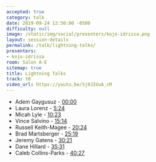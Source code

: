 ```yaml
---
accepted: true
category: talk
date: 2019-09-24 12:50:00 -0500
difficulty: null
image: /static/img/social/presenters/kojo-idrissa.png
layout: session-details
permalink: /talk/lightning-talks/
presenters:
- kojo-idrissa
room: Salon A-E
sitemap: true
title: Lightning Talks
track: t0
video_url: https://youtu.be/5j9JIUuA_cM
---
```


- Adem Gaygusuz - [00:00](https://www.youtube.com/watch?v=5j9JIUuA_cM&t=0)
- Laura Lorenz - [5:24](https://www.youtube.com/watch?v=5j9JIUuA_cM&t=324)
- Micah Lyle - [10:23](https://www.youtube.com/watch?v=5j9JIUuA_cM&t=623)
- Vince Salvino - [15:14](https://www.youtube.com/watch?v=5j9JIUuA_cM&t=914)
- Russell Keith-Magee - [20:24](https://www.youtube.com/watch?v=5j9JIUuA_cM&t=1224)
- Brad Martsberger - [25:19](https://www.youtube.com/watch?v=5j9JIUuA_cM&t=1519)
- Jeremy Gatens - [30:21](https://www.youtube.com/watch?v=5j9JIUuA_cM&t=1821)
- Dane Hillard - [35:31](https://www.youtube.com/watch?v=5j9JIUuA_cM&t=2131)
- Caleb Collins-Parks - [40:27](https://www.youtube.com/watch?v=5j9JIUuA_cM&t=2427)
